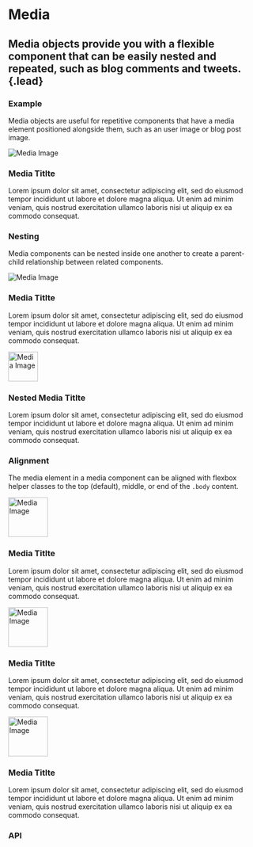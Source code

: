 # Media
## Media objects provide you with a flexible component that can be easily nested and repeated, such as blog comments and tweets.{.lead}

### Example
Media objects are useful for repetitive components that have a media element positioned alongside them, such as an user image or blog post image.

<i-code-preview title="Media Example">

<i-media>
    <img slot="image" src="/images/placeholder-100x100.jpg" alt="Media Image" />
    <h3>Media Titlte</h3>
    <p>
        Lorem ipsum dolor sit amet, consectetur adipiscing elit, sed do eiusmod tempor incididunt ut labore et dolore magna aliqua. Ut enim ad minim veniam, quis nostrud exercitation ullamco laboris nisi ut aliquip ex ea commodo consequat.
    </p>
</i-media>

<template slot="html">

~~~html
<i-media>
    <img slot="image" src=".." alt="Media Image" />
    <h3>Media Title</h3>
    <p>
        Lorem ipsum dolor sit amet, consectetur adipiscing elit, 
        sed do eiusmod tempor incididunt ut labore et...
    </p>
</i-media>
~~~

</template>
</i-code-preview>

### Nesting
Media components can be nested inside one another to create a parent-child relationship between related components.

<i-code-preview title="Media Nesting">

<i-media>
    <img slot="image" src="/images/placeholder-100x100.jpg" alt="Media Image" />
    <h3>Media Titlte</h3>
    <p>
        Lorem ipsum dolor sit amet, consectetur adipiscing elit, sed do eiusmod tempor incididunt ut labore et dolore magna aliqua. Ut enim ad minim veniam, quis nostrud exercitation ullamco laboris nisi ut aliquip ex ea commodo consequat.
    </p>
    <i-media>
        <img slot="image" src="/images/placeholder-100x100.jpg" height="60" width="60" alt="Media Image" />
        <h3>Nested Media Titlte</h3>
        <p>
            Lorem ipsum dolor sit amet, consectetur adipiscing elit, sed do eiusmod tempor incididunt ut labore et dolore magna aliqua. Ut enim ad minim veniam, quis nostrud exercitation ullamco laboris nisi ut aliquip ex ea commodo consequat.
        </p>
    </i-media>
</i-media>

<template slot="html">

~~~html
<i-media>
    <img slot="image" src=".." alt="Media Image" />
    <h3>Media Titlte</h3>
    <p>
        Lorem ipsum dolor sit amet, consectetur adipiscing elit, sed do eiusmod tempor incididunt ut labore et dolore magna aliqua. Ut enim ad minim veniam, quis nostrud exercitation ullamco laboris nisi ut aliquip ex ea commodo consequat.
    </p>
    
    <i-media>
        <img slot="image" src=".." alt="Media Image" />
        <h3>Nested Media Titlte</h3>
        <p>
            Lorem ipsum dolor sit amet, consectetur adipiscing elit, sed do eiusmod tempor incididunt ut labore et dolore magna aliqua. Ut enim ad minim veniam, quis nostrud exercitation ullamco laboris nisi ut aliquip ex ea commodo consequat.
        </p>
    </i-media>
</i-media>
~~~

</template>
</i-code-preview>

### Alignment
The media element in a media component can be aligned with flexbox helper classes to the top (default), middle, or end of the `.body` content.

<i-code-preview title="Media Alignment Start">

<i-media>
    <img class="_align-self-start" slot="image" height="80" width="80" src="/images/placeholder-100x100.jpg" alt="Media Image" />
    <h3>Media Titlte</h3>
    <p>
        Lorem ipsum dolor sit amet, consectetur adipiscing elit, sed do eiusmod tempor incididunt ut labore et dolore magna aliqua. Ut enim ad minim veniam, quis nostrud exercitation ullamco laboris nisi ut aliquip ex ea commodo consequat.
    </p>
</i-media>

<template slot="html">

~~~html
<i-media>
    <img class="_align-self-start" slot="image" src=".." alt="Media Image" />
    <h3>Media Titlte</h3>
    <p>
        Lorem ipsum dolor sit amet, consectetur adipiscing elit, sed do eiusmod tempor incididunt ut labore et dolore magna aliqua. Ut enim ad minim veniam, quis nostrud exercitation ullamco laboris nisi ut aliquip ex ea commodo consequat.
    </p>
</i-media>
~~~

</template>
</i-code-preview>

<i-code-preview title="Media Alignment Center">

<i-media>
    <img class="_align-self-center" slot="image" height="80" width="80" src="/images/placeholder-100x100.jpg" alt="Media Image" />
    <h3>Media Titlte</h3>
    <p>
        Lorem ipsum dolor sit amet, consectetur adipiscing elit, sed do eiusmod tempor incididunt ut labore et dolore magna aliqua. Ut enim ad minim veniam, quis nostrud exercitation ullamco laboris nisi ut aliquip ex ea commodo consequat.
    </p>
</i-media>

<template slot="html">

~~~html
<i-media>
    <img class="_align-self-center" slot="image" src=".." alt="Media Image" />
    <h3>Media Titlte</h3>
    <p>
        Lorem ipsum dolor sit amet, consectetur adipiscing elit, sed do eiusmod tempor incididunt ut labore et dolore magna aliqua. Ut enim ad minim veniam, quis nostrud exercitation ullamco laboris nisi ut aliquip ex ea commodo consequat.
    </p>
</i-media>
~~~

</template>
</i-code-preview>

<i-code-preview title="Media Alignment End">

<i-media>
    <img class="_align-self-end" slot="image" height="80" width="80" src="/images/placeholder-100x100.jpg" alt="Media Image" />
    <h3>Media Titlte</h3>
    <p>
        Lorem ipsum dolor sit amet, consectetur adipiscing elit, sed do eiusmod tempor incididunt ut labore et dolore magna aliqua. Ut enim ad minim veniam, quis nostrud exercitation ullamco laboris nisi ut aliquip ex ea commodo consequat.
    </p>
</i-media>

<template slot="html">

~~~html
<i-media>
    <img class="_align-self-end" slot="image" src=".." alt="Media Image" />
    <h3>Media Titlte</h3>
    <p>
        Lorem ipsum dolor sit amet, consectetur adipiscing elit, sed do eiusmod tempor incididunt ut labore et dolore magna aliqua. Ut enim ad minim veniam, quis nostrud exercitation ullamco laboris nisi ut aliquip ex ea commodo consequat.
    </p>
</i-media>
~~~

</template>
</i-code-preview>


### API

<i-api-preview title="Media API" default-active="slots" markup="i-media" expanded link="https://github.com/inkline/inkline/tree/master/packages/inkline/src/components/Media">
    <template slot="slots">
        <i-table bordered responsive class="_margin-bottom-0">
            <thead>
                <tr>
                    <th>Name</th>
                    <th>Description</th>
                </tr>
            </thead>
            <tbody>
                <tr>
                    <td>default</td>
                    <td>Slot for media default content.</td>
                </tr>
            </tbody>
        </i-table>
    </template>
</i-api-preview>

